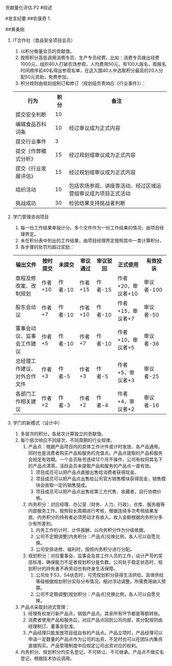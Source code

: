 贡献量化评估.P2
#综述



#发言纪要
##俞康奇
1. 

##黄勇刚
1. IT合作社（食品安全项目会员）
	1. 以积分衡量会员的贡献值。
	2. 按照积分高低调用消费专员、生产专员经费。比如：消费专员拨出经费1000元，组织40人打破农场参观，人均费用50元。有100人报名，取报名时间顺序前40名得出参观名单，在这入围40人中选取积分最高的20人分配50元资助，免费参加。
	3. 积分规则由规划组制订和修订（规划组负责响应《行业事件》）：
	 <table>
	<tr><th>行为</th><th>积分</th><th>备注</th></tr>
	<tr><td>提交安全判断</td><td>10</td><td></td></tr>
	<tr><td>编辑食品百科词条</td><td>10</td><td>经过审议成为正式内容</td></tr>
	<tr><td>提交行业事件</td><td>3</td><td></td></tr>
	<tr><td>提交《作弊模式分析》</td><td>15</td><td>经过规划组审议成为正式内容</td></tr>
	<tr><td>提交《行业发展评估》</td><td>15</td><td>经过规划组审议成为正式内容</td></tr>
	<tr><td>组织活动</td><td>10</td><td>包括农场参观、讲座等活动，经过区域运营组审议成为项目正式活动</td></tr>
	<tr><td>挑战成功</td><td>30</td><td>检验结果支持挑战者判断</td></tr>
	</table>  

2. 学门管理咨询项目
	1. 每一份工作结果单独计分。多个文件作为一份工作结果的情况，由项目经理界定。
	2. 未在积分表中列出的工作结果，由项目经理界定按照其中一类计算积分。
	3. 各步骤的处罚均超过奖励：  
	<table>
	<tr><th>输出文件</th><th>按时提交</th><th>未提交</th><th>审议通过</th><th>审议驳回</th><th>正式使用</th><th>有效投诉</th></tr>
	<tr><td>章程及修改案、改制规划</td><td>作者+10</td><td>作者-10</td><td>作者+15</td><td>作者-15</td><td>作者+20，审议者+10</td><td>审议者-100</td></tr>
	<tr><td>股东会动议</td><td>作者+7</td><td>作者-10</td><td>作者+10</td><td>作者-10</td><td>作者+15，审议者+7</td><td>审议者-50</td></tr>
	<tr><td>董事会动议、监事会工作建议</td><td>作者+5</td><td>作者-10</td><td>作者+7</td><td>作者-10</td><td>作者+10，审议者+5</td><td>审议者-36</td></tr>
	<tr><td>总经理工作建议、对外合作文件</td><td>作者+3</td><td>作者-5</td><td>作者+3</td><td>作者-5</td><td>作者+5，审议者+3</td><td>审议者-25</td></tr>
	<tr><td>各部门工作相关建议</td><td>作者+2</td><td>作者-3</td><td>作者+2</td><td>作者-4</td><td>作者+4，审议者+2</td><td>审议者-16</td></tr>
	</table> 

3. 学门的新模式（设计中）
	1. 多层次的积分，各层次计算独立的贡献值。
	2. 每个层次响应不同层次、不同周期的行业规律。
		1. 产品点：根据产品项目内的具体工作计件或计时发放，各产品通用。同时也是消费者购买产品和服务的充值点。产品点提取的产品和服务会规定有效期。一个会员账号连续12个月不操作，公司有权将其名下的产品点清零。活跃会员未提取产品和服务的产品点一直有效。
			1. 项目成员可以把产品点直接出售给消费者获得现金。
			2. 项目成员可以把产品点出售给公司官方销售模块获得现金，销售模块会收取一定的销售提成。
			3. 项目成员可以把产品点出售给第三方代售、收藏者，自行协商价格。
		2. 内务积分：对应经理、办公室（财务、人力、行政）、仓库、服务器等内部服务工作。按照较长周期进行考核，根据连续多次考核结果发放。内务积分的持有者必须劳动才有收入，收入金额根据内务积分多少有所差别。
			1. 内务工作的计时、计件报酬，以内务积分作为分级依据。
			2. 公司不定期调整[内务积分：产品点]兑换比例，各人可以自愿兑换。
			3. 公司安排进修、福利时，按照内务积分进行分配。 
		3. 规划积分：对应董事会、监事会及其工作人员的工作，设计严苛的奖惩标准，确保能力不足者规划积分是负数。公司处于稳定状态时，规划积分的持有者不再劳动也有终身生活保障。
			1. 公司处于S3、S4状态时，可凭规划积分获得生活供给。具体供给等级根据规划积分实际分布情况，相对浮动调整。所需费用纳入预算。
			2. 公司不定期调整[规划积分：产品点]兑换比例，各人可以自愿兑换。
	3. 产品点采取封闭式管理：
		1. 经理有权发行新产品点，销毁产品点。其余所有环节都是等额转账。
		2. 消费者使用产品和服务后，对应产品点回到公司内部，其分配规则由经理制订、董事会批准。
		3. 产品经理只能发放项目组自有的产品点。产品立项时，产品经理可以申请一定数量的产品点作为公司的出资，不足时也可以在团队内集资直接购买。产品管理制度中应规定公司出资对应的权利。
	4. 内务积分、规划积分均实名登记，不可转让、不可继承。产品点不做实名登记，根据技术协议调用。